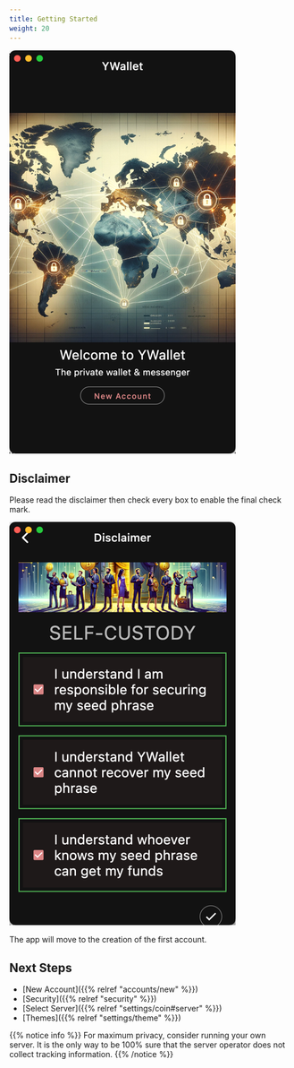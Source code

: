 ```yaml
---
title: Getting Started
weight: 20
---
```


![Welcome](2024-03-05_00-58-48.png)

## Disclaimer

Please read the disclaimer then check every box
to enable the final check mark.

![Disclaimer](2024-03-05_01-01-07.png)

The app will move to the creation of the first
account.

## Next Steps

- [New Account]({{% relref "accounts/new" %}})
- [Security]({{% relref "security" %}})
- [Select Server]({{% relref "settings/coin#server" %}})
- [Themes]({{% relref "settings/theme" %}})

{{% notice info %}}
For maximum privacy, consider running your own server.
It is the only way to be 100% sure that the server
operator does not collect tracking information.
{{% /notice %}}